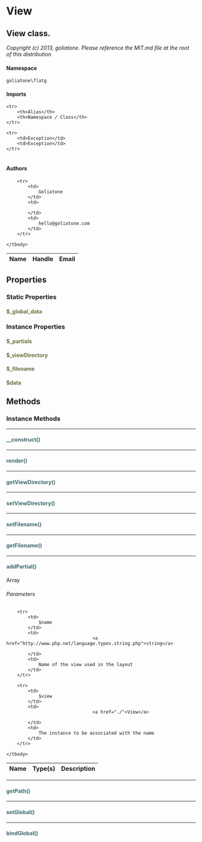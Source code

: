 # View
## View class.

_Copyright (c) 2013, goliatone_.
_Please reference the MIT.md file at the root of this distribution_

#### Namespace

`goliatone\flatg`

#### Imports

<table>

	<tr>
		<th>Alias</th>
		<th>Namespace / Class</th>
	</tr>
	
	<tr>
		<td>Exception</td>
		<td>Exception</td>
	</tr>
	
</table>

#### Authors

<table>
	<thead>
		<th>Name</th>
		<th>Handle</th>
		<th>Email</th>
	</thead>
	<tbody>
	
		<tr>
			<td>
				Goliatone
			</td>
			<td>
				
			</td>
			<td>
				hello@goliatone.com
			</td>
		</tr>
	
	</tbody>
</table>

## Properties
### Static Properties
#### <span style="color:#6a6e3d;">$_global_data</span>



### Instance Properties
#### <span style="color:#6a6e3d;">$_partials</span>

#### <span style="color:#6a6e3d;">$_viewDirectory</span>

#### <span style="color:#6a6e3d;">$_filename</span>

#### <span style="color:#6a6e3d;">$data</span>




## Methods

### Instance Methods
<hr />

#### <span style="color:#3e6a6e;">__construct()</span>


<hr />

#### <span style="color:#3e6a6e;">render()</span>


<hr />

#### <span style="color:#3e6a6e;">getViewDirectory()</span>


<hr />

#### <span style="color:#3e6a6e;">setViewDirectory()</span>


<hr />

#### <span style="color:#3e6a6e;">setFilename()</span>


<hr />

#### <span style="color:#3e6a6e;">getFilename()</span>


<hr />

#### <span style="color:#3e6a6e;">addPartial()</span>

Array

###### Parameters

<table>
	<thead>
		<th>Name</th>
		<th>Type(s)</th>
		<th>Description</th>
	</thead>
	<tbody>
			
		<tr>
			<td>
				$name
			</td>
			<td>
									<a href="http://www.php.net/language.types.string.php">string</a>
				
			</td>
			<td>
				Name of the view used in the layout
			</td>
		</tr>
					
		<tr>
			<td>
				$view
			</td>
			<td>
									<a href="./">View</a>
				
			</td>
			<td>
				The instance to be associated with the name
			</td>
		</tr>
			
	</tbody>
</table>


<hr />

#### <span style="color:#3e6a6e;">getPath()</span>


<hr />

#### <span style="color:#3e6a6e;">setGlobal()</span>


<hr />

#### <span style="color:#3e6a6e;">bindGlobal()</span>






